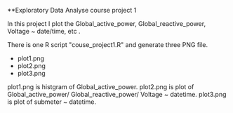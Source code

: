 
**Exploratory Data Analyse course project 1


In this project I plot the Global_active_power, Global_reactive_power, Voltage ~ date/time, etc .

There is one R script "couse_project1.R" and generate three PNG file.

* plot1.png
* plot2.png
* plot3.png

plot1.png is histgram of Global_active_power.
plot2.png is plot of Global_active_power/ Global_reactive_power/ Voltage ~ datetime.
plot3.png is plot of submeter ~ datetime.
